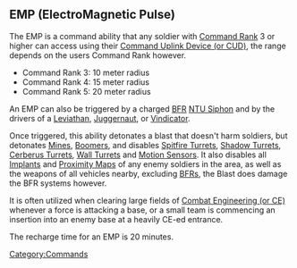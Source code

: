 ## EMP (ElectroMagnetic Pulse)

The EMP is a command ability that any soldier with [Command
Rank](../terminology/Command_Rank.md) 3 or higher can access using their
[Command Uplink Device (or CUD)](../weapons/Command_Uplink_Device.md), the
range depends on the users Command Rank however.

- Command Rank 3: 10 meter radius
- Command Rank 4: 15 meter radius
- Command Rank 5: 20 meter radius

An EMP can also be triggered by a charged [BFR](../vehicles/BattleFrame_Robotics.md) [NTU
Siphon](../weapons/NTU_Siphon.md) and by the drivers of a
[Leviathan](../vehicles/Leviathan.md), [Juggernaut](../vehicles/Juggernaut.md),
or [Vindicator](../vehicles/Vindicator.md).

Once triggered, this ability detonates a blast that doesn't harm
soldiers, but detonates [Mines](#High_Explosive_Mine),
[Boomers](<#Remote-Detonated_Charge_(Boomer)>), and disables
[Spitfire Turrets](../weapons/Adaptive_Construction_Engine.md#Spitfire_Turret), [Shadow
Turrets](../weapons/Shadow_Turret.md), [Cerberus
Turrets](../weapons/Cerberus_Turret.md), [Wall
Turrets](../items/Phalanx.md) and [Motion
Sensors](../weapons/Adaptive_Construction_Engine.md#Motion_Sensor_Alarm). It also disables all
[Implants](../implants/Implants.md) and [Proximity
Maps](../terminology/Proximity_Map.md) of any enemy soldiers in the area, as
well as the weapons of all vehicles nearby, excluding
[BFRs](../vehicles/BattleFrame_Robotics.md), the Blast does damage the BFR systems however.

It is often utilized when clearing large fields of [Combat Engineering
(or CE)](../certifications/Combat_Engineering.md) whenever a force is attacking a
base, or a small team is commencing an insertion into an enemy base at a
heavily CE-ed entrance.

The recharge time for an EMP is 20 minutes.

[Category:Commands](Category:Commands.md)
